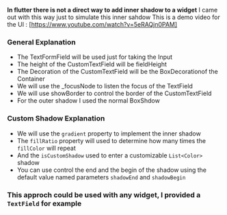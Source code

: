 **In flutter there is not a direct way to add inner shadow to a widget**
I came out with this way just to simulate this inner sahdow 
This is a demo video for the UI : [https://www.youtube.com/watch?v=5eRAQjn0PAM]
### General Explanation
- The TextFormField will be used just for taking the Input
- The height of the CustomTextField will be fieldHeight
- The Decoration of the CustomTextField will be the BoxDecorationof the Container
- We will use the _focusNode to listen the focus of the TextField
- We will use showBorder to control the border of the CustomTextField
- For the outer shadow I used the normal BoxShdow
### Custom Shadow Explanation
- We will use the `gradient` property to implement the inner shadow
- The `fillRatio` property will used to determine how many times the `fillColor` will repeat
- And the `isCustomShadow` used to enter a customizable `List<Color>` shadow
- You can use control the end and the begin of the shadow using the default value named parameters `shadowEnd` and `shadowBegin`

### This approch could be used with any widget, I provided a `TextField` for example
